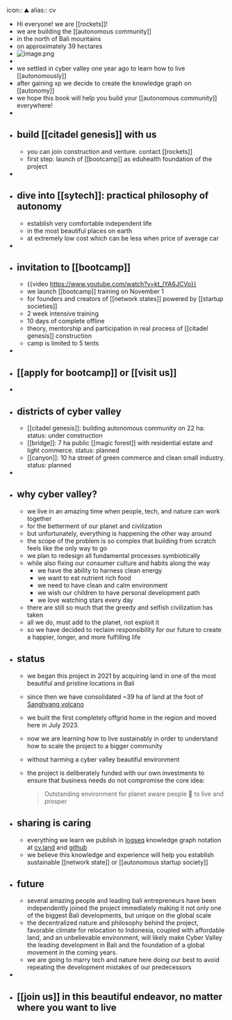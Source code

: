 icon:: ⛰
alias:: cv

- Hi everyone! we are [[rockets]]!
- we are building the [[autonomous community]]
- in the north of Bali mountains
- on approximately 39 hectares
- ![image.png](../assets/image_1725868123641_0.png)
-
- we settled in cyber valley one year ago to learn how to live [[autonomously]]
- after gaining xp we decide to create the knowledge graph on [[autonomy]]
- we hope this book will help you build your [[autonomous community]] everywhere!
-
- ## build [[citadel genesis]] with us
	- you can join construction and venture. contact [[rockets]]
	- first step: launch of [[bootcamp]] as eduhealth foundation of the project
-
- ## dive into [[sytech]]: practical philosophy of autonomy
	- establish very comfortable independent life
	- in the most beautiful places on earth
	- at extremely low cost which can be less when price of average car
-
- ## invitation to [[bootcamp]]
	- {{video https://www.youtube.com/watch?v=kt_lYA6JCVo}}
	- we launch [[bootcamp]] training on November 1
	- for founders and creators of [[network states]] powered by [[startup societies]]
	- 2 week intensive training
	- 10 days of complete offline
	- theory, mentorship and participation in real process of [[citadel genesis]] construction
	- camp is limited to 5 tents
-
- ## [[apply for bootcamp]] or [[visit us]]
-
- ## districts of cyber valley
	- [[citadel genesis]]:  building autonomous community on 22 ha: status: under construction
	- [[bridge]]:  7 ha public [[magic forest]] with residential estate and light commerce. status: planned
	- [[canyon]]: 10 ha street of green commerce and clean small industry. status: planned
-
- ## why cyber valley?
	- we live in an amazing time when people, tech, and nature can work together
	- for the betterment of our planet and civilization
	- but unfortunately, everything is happening the other way around
	- the scope of the problem is so complex that building from scratch feels like the only way to go
	- we plan to redesign all fundamental processes symbiotically
	- while also fixing our consumer culture and habits along the way
		- we have the ability to harness clean energy
		- we want to eat nutrient rich food
		- we need to have clean and calm environment
		- we wish our children to have personal development path
		- we love watching stars every day
	- there are still so much that the greedy and selfish civilization has taken
	- all we do, must add to the planet, not exploit it
	- so we have decided to reclaim responsibility for our future to create a happier, longer, and more fulfilling life
- ## status
	- we began this project in 2021 by acquiring land in one of the most beautiful and pristine locations in Bali
	- since then we have consolidated ~39 ha of land at the foot of [Sanghyang volcano](https://maps.app.goo.gl/CdD8vRYHrWkpTGYj6)
	- we built the first completely offgrid home in the region and moved here in July 2023.
	- now we are learning how to live sustainably in order to understand how to scale the project to a bigger community
	- without harming a cyber valley beautiful environment
	- the project is deliberately funded with our own investments to ensure that business needs do not compromise the core idea:
	  
	  > Outstanding environment for planet aware people 🖖 to live and prosper
- ## sharing is caring
	- everything we learn we publish in [logseq](https://logseq.com/) knowledge graph notation at [cv.land](https://cv.land) and [github](https://github.com/cyber-valley)
	- we believe this knowledge and experience will help you establish sustainable [[network state]] or [[autonomous startup society]]
- ## future
	- several amazing people and leading bali entrepreneurs have been independently joined the project immediately making it not only one of the biggest Bali developments, but unique on the global scale
	- the decentralized nature and philosophy behind the project, favorable climate for relocation to Indonesia, coupled with affordable land, and an unbelievable environment, will likely make Cyber Valley the leading development in Bali and the foundation of a global movement in the coming years.
	- we are going to marry tech and nature here doing our best to avoid repeating the development mistakes of our predecessors
-
- ## [[join us]] in this beautiful endeavor, no matter where you want to live